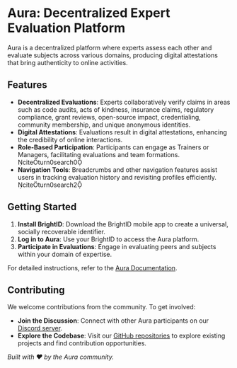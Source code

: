 # Aura: Decentralized Expert Evaluation Platform

Aura is a decentralized platform where experts assess each other and evaluate subjects across various domains, producing digital attestations that bring authenticity to online activities. 

## Features

- **Decentralized Evaluations**: Experts collaboratively verify claims in areas such as code audits, acts of kindness, insurance claims, regulatory compliance, grant reviews, open-source impact, credentialing, community membership, and unique anonymous identities.
- **Digital Attestations**: Evaluations result in digital attestations, enhancing the credibility of online interactions.
- **Role-Based Participation**: Participants can engage as Trainers or Managers, facilitating evaluations and team formations. citeturn0search0
- **Navigation Tools**: Breadcrumbs and other navigation features assist users in tracking evaluation history and revisiting profiles efficiently. citeturn0search2

## Getting Started

1. **Install BrightID**: Download the BrightID mobile app to create a universal, socially recoverable identifier.
2. **Log in to Aura**: Use your BrightID to access the Aura platform.
3. **Participate in Evaluations**: Engage in evaluating peers and subjects within your domain of expertise.

For detailed instructions, refer to the [Aura Documentation](https://brightid.gitbook.io/aura/).

## Contributing

We welcome contributions from the community. To get involved:

- **Join the Discussion**: Connect with other Aura participants on our [Discord server](https://discord.gg/y24xeXq7mj).
- **Explore the Codebase**: Visit our [GitHub repositories](https://github.com/Meta-Node/) to explore existing projects and find contribution opportunities.

*Built with ❤️ by the Aura community.* 
